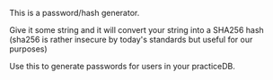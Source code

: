 This is a password/hash generator.

Give it some string and it will convert your string into
a SHA256 hash (sha256 is rather insecure by today's standards
but useful for our purposes)

Use this to generate passwords for users in your practiceDB.

